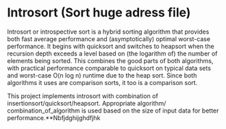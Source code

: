 # Introsort (Sort huge adress file)

Introsort or introspective sort is a hybrid sorting algorithm that provides both fast average performance and (asymptotically) optimal worst-case performance. It begins with quicksort and switches to heapsort when the recursion depth exceeds a level based on (the logarithm of) the number of elements being sorted. This combines the good parts of both algorithms, with practical performance comparable to quicksort on typical data sets and worst-case O(n log n) runtime due to the heap sort. Since both algorithms it uses are comparison sorts, it too is a comparison sort.

This project implements introsort with combination of insertionsort/quicksort/heapsort. Appropriate algorithm/ combination_of_algorithm is used based on the size of input data for better performance.**Nbfjdghijghdfjhk
